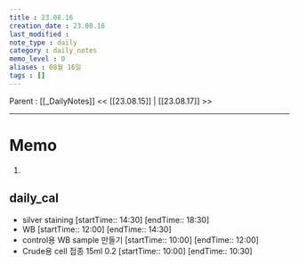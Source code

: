 ```yaml
---
title : 23.08.16
creation_date : 23.08.16
last_modified :
note_type : daily
category : daily_notes
memo_level : 0
aliases : 08월 16일
tags : []
---
```

Parent : [[_DailyNotes]]
<< [[23.08.15]] | [[23.08.17]] >>

---
# Memo

1.  

## daily_cal
-  silver staining [startTime:: 14:30]  [endTime:: 18:30]
-  WB [startTime:: 12:00]  [endTime:: 14:30]
-  control용 WB sample 만들기 [startTime:: 10:00]  [endTime:: 12:00]
-  Crude용 cell 접종 15ml 0.2 [startTime:: 10:00]  [endTime:: 10:30]
